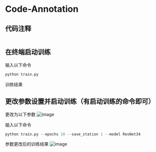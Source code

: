 # Code-Annotation
## 代码注释
```python

```
## 在终端启动训练
输入以下命令
```python
python train.py 
```
训练结果


## 更改参数设置并启动训练（有启动训练的命令即可）
更改为以下参数
![image](https://user-images.githubusercontent.com/128216499/233016745-2f3f9ccd-efb1-4961-8129-41a55b9d2bbf.png)

输入以下命令
```python
python train.py --epochs 10 --save_station 1 --model ResNet34
```
参数更改后的训练结果
![image](https://user-images.githubusercontent.com/128216499/233017491-d8fe3e05-82b5-49e8-9b85-5e60f8020059.png)
